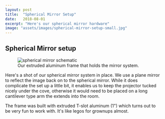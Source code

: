 ```yaml
---
layout: post
title:  "Spherical Mirror Setup"
date:   2018-08-01
excerpt: "Here's our spherical mirror hardware"
image: "assets/images/spherical-mirror-setup-small.jpg"
---
```


## Spherical Mirror setup

<div class="row">

<figure class="figure col-lg-4 col-sm-12">
<img class="figure-img img-fluid rounded" src="{{ "assets/images/spherical-mirror-setup.jpg" | absolute_url }}" alt="spherical mirror schematic" />
  <figcaption class="figure-caption">Our extruded aluminum frame that holds the mirror system.</figcaption>
</figure>

<div class="col">
<p>
Here's a shot of our spherical mirror system in place. We use a plane mirror to reflect the image back on to the spherical mirror. While it does complicate the set up a little bit, it enables us to keep the projector tucked nicely under the cove, otherwise it would need to be placed on a long cantilever type arm the extends into the room. 
</p>

<p>
The frame was built with extruded T-slot aluminum (1") which turns out to be very fun to work with. It's like legos for grownups almost.
</p>

</div>
